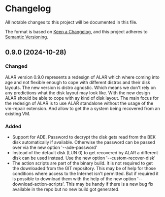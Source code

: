 # Changelog

All notable changes to this project will be documented in this file.

The format is based on [Keep a Changelog](https://keepachangelog.com/en/1.0.0/),
and this project adheres to [Semantic Versioning](https://semver.org/spec/v2.0.0.html).

## 0.9.0 (2024-10-28)

### Changed
ALAR version 0.9.0 represents a redesign of ALAR which where coming into age and not flexible enough to cope with different distros and their disk layouts.
The new version is distro agnostic. Which means we don't rely on any predictions what the disk layout may look like. With the new design ALAR should be able to cope 
with ay kind of disk layout. The main focus for the redesign of ALAR is to use ALAR standalone without the usage of the vm-repair extension. And allow to get the 
a system being recovered from an existing VM.

### Added
- Support for ADE. Password to decrypt the disk gets read from the BEK disk automatically if available.
  Otherwise the password can be passed over via the new option '--ade-password'
- Instead of the default disk (LUN 0) to get recovered by ALAR a different disk can be used instead.
  Use the new option '--custom-recover-disk'
- The action scripts are part of the binary build. It is not required to get the downloaded from the GIT repository.
  This may be of help for those conditions where access to the Internet isn't permitted. But if required it is possible
  to download them with the help of the new option '--download-action-scripts'. This may be handy if there is a new bug fix available in the repo but no new build got generated.
